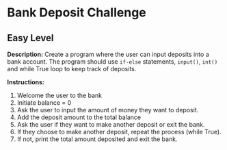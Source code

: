 # Bank Deposit Challenge
## Easy Level
**Description:**
Create a program where the user can input deposits into a bank account. The program should use `if-else` statements, `input()`, `int()` and while True loop to keep track of deposits.

**Instructions:**
1. Welcome the user to the bank
2. Initiate balance = 0
3. Ask the user to input the amount of money they want to deposit.
4. Add the deposit amount to the total balance
5. Ask the user if they want to make another deposit or exit the bank. 
6. If they choose to make another deposit, repeat the process (while True).
7. If not, print the total amount deposited and exit the bank.
